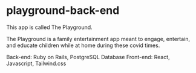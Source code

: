 # playground-back-end

This app is called The Playground. 

The Playground is a family entertainment app meant to engage, entertain, and educate children while at home during these covid times.

Back-end: Ruby on Rails, PostgreSQL Database
Front-end: React, Javascript, Tailwind.css
